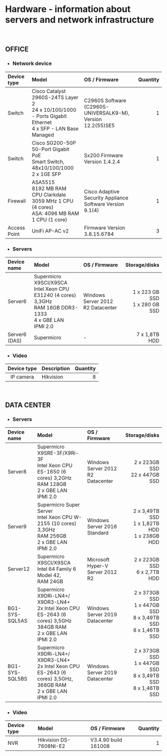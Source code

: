 # Hardware - information about servers and network infrastructure

&nbsp;

## OFFICE

 - ### Network device
 
| Device type |  Model |  OS / Firmware  |  Quantity |
|:----------|:-------------|:--------|------:|
| Switch  | Cisco Catalyst 2960S-24TS Layer 2 <br> 24 x 10/100/1000 - Ports  Gigabit Ethernet <br> 4 x SFP - LAN Base <br> Managed | C2960S Software (C2960S-UNIVERSALK9-M), Version 12.2(55)SE5 |  1 |
| Switch |    Cisco SG200-50P 50-Port Gigabit PoE <br> Smart Switch, <br> 48x10/100/1000 <br> 2 x 1GE SFP  | Sx200 Firmware Version 1.4.2.4 | 1 |
| Firewall |ASA5515 <br> 8192 MB RAM <br> CPU Clarkdale 3059 MHz  1 CPU (4 cores) <br>   ASA: 4096 MB RAM <br> 1 CPU (1 core)  | Cisco Adaptive Security Appliance Software Version 9.1(4) | 1 | 
| Access Point |UniFi AP-AC v2 |Firmware Version 3.8.15.6784  | 3 |

- ### Servers

| Device name   | Model | OS / Firmware| Storage/disks |
|:----------|:-------------|:------|------:|
| Server6 |  Supermicro X9SCI/X9SCA<br>Intel Xeon CPU E31240 (4 cores) 3,3GHz<br>RAM 16GB DDR3-1333<br>4 x GBE LAN<br>IPMI 2.0 |Windows Server 2012 R2 Datacenter | 1 x 223 GB SSD<br>1 x 280 GB SSD |
|Server6 (DAS)| Supermicro | - | 7 x 1,8TB HDD |

- ### Video

| Device type   |      Description     |  Quantity |
|:----------:|:-------------|------:|
| IP camera |  Hikvision  | 8 |

&nbsp;

## DATA CENTER

- ### Servers

| Device name   | Model | OS / Firmware |  Storage/disks |
|:----------|:-------------|:----------|------:|
| Server8 |   Supermicro X9SRE-3F/X9Ri-3F <br> Intel Xeon CPU ES-1650 (6 cores) 3,2GHz <br> RAM 128GB <br> 2 x GBE LAN <br> IPMI 2.0 | Windows Server 2012 R2 Datacenter  | 2 x 223GB SSD <br> 22 x 447GB SSD |
| Server9 |   Supermicro Super Server <br> Intel Xeon CPU W-2155 (10 cores) 3,3GHz <br> RAM 256GB <br> 2 x GBE LAN <br> IPMI 2.0 | Windows Server 2016 Standard  | 2 x 3,49TB SSD <br> 1 x 1,82TB HDD <br> 1 x 238GB HDD  |
| Server12 |    Supermicro X9SCI/X9SCA <br> Intel 64 Family 6 Model 42, <br> RAM 24GB  | Microsoft Hyper-V Server 2012 R2    | 2 x 223GB SSD <br> 6 x 2,7TB HDD |
| BG1-SYS-SQL5AS |  Supermicro X9DRi-LN4+/ X9DR3-LN4+ <br> 2x Intel Xeon CPU ES-2643 (6 cores) 3,5GHz <br> 384GB RAM <br> 2 x GBE LAN <br> IPMI 2.0   | Windows Server 2019 Datacenter | 2 x 373GB SSD <br> 1 x 447GB SSD <br> 8 x 3,49TB SSD <br> 8 x 1,46TB SSD|
| BG1-SYS-SQL5BS |  Supermicro X9DRi-LN4+/ X9DR3-LN4+ <br> 2x Intel Xeon CPU ES-2643 (6 cores) 3,5GHz, 368GB RAM <br> 2 x GBE LAN <br> IPMI 2.0  | Windows Server 2019 Datacenter  |  2 x 373GB SSD <br> 1 x 447GB SSD <br> 8 x 3,49TB SSD <br> 8 x 1,46TB SSD |

- ### Video

| Device type   | Model | OS / Firmware | Quantity |
|:----------|:-------------|:-----------|------:|
| NVR | Hikvision  DS-7608NI-E2| V3.4.90 build 161008  | 1 |
